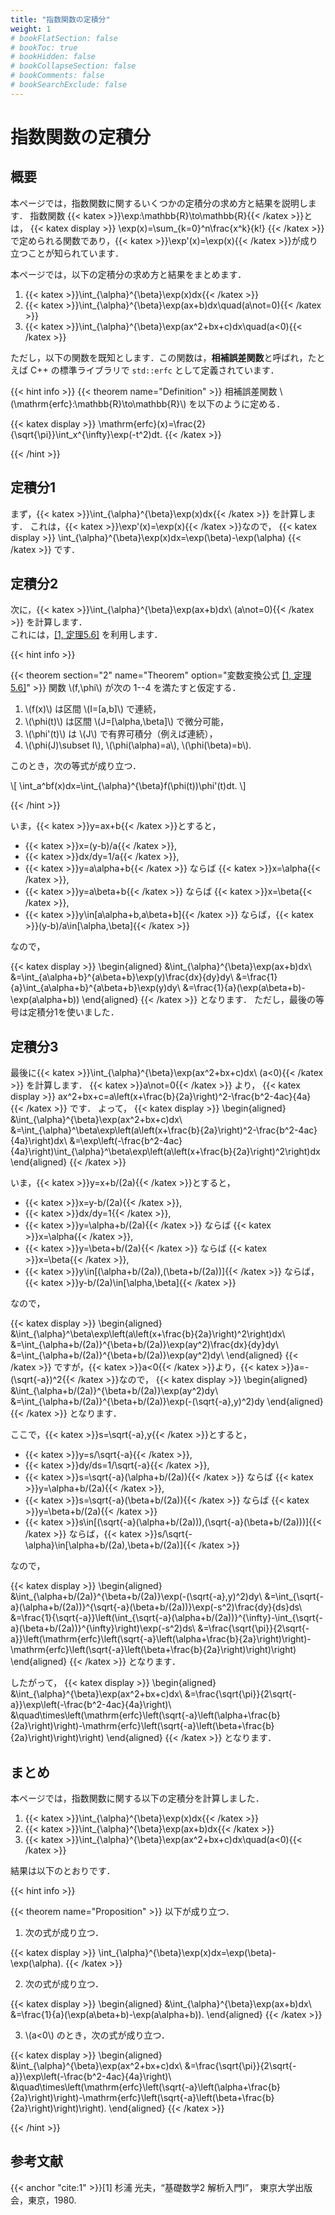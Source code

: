 ```yaml
---
title: "指数関数の定積分"
weight: 1
# bookFlatSection: false
# bookToc: true
# bookHidden: false
# bookCollapseSection: false
# bookComments: false
# bookSearchExclude: false
---
```


# 指数関数の定積分

## 概要

本ページでは，指数関数に関するいくつかの定積分の求め方と結果を説明します．
指数関数 {{< katex >}}\exp:\mathbb{R}\to\mathbb{R}{{< /katex >}}とは，
{{< katex display >}}
\exp(x)=\sum_{k=0}^n\frac{x^k}{k!}
{{< /katex >}}
で定められる関数であり，{{< katex >}}\exp'(x)=\exp(x){{< /katex >}}が成り立つことが知られています．

本ページでは，以下の定積分の求め方と結果をまとめます．
1. {{< katex >}}\int_{\alpha}^{\beta}\exp(x)dx{{< /katex >}}
2. {{< katex >}}\int_{\alpha}^{\beta}\exp(ax+b)dx\quad(a\not=0){{< /katex >}}
3. {{< katex >}}\int_{\alpha}^{\beta}\exp(ax^2+bx+c)dx\quad(a<0){{< /katex >}}

ただし，以下の関数を既知とします．この関数は，**相補誤差関数**と呼ばれ，たとえば C++ の標準ライブラリで `std::erfc` として定義されています．

{{< hint info >}}
{{< theorem name="Definition" >}} 相補誤差関数 \\(\mathrm{erfc}:\mathbb{R}\to\mathbb{R}\\) を以下のように定める．

{{< katex display >}}
\mathrm{erfc}(x)=\frac{2}{\sqrt{\pi}}\int_x^{\infty}\exp(-t^2)dt.
{{< /katex >}}

{{< /hint >}}

## 定積分1

まず，{{< katex >}}\int_{\alpha}^{\beta}\exp(x)dx{{< /katex >}} を計算します．
これは，{{< katex >}}\exp'(x)=\exp(x){{< /katex >}}なので，
{{< katex display >}}
\int_{\alpha}^{\beta}\exp(x)dx=\exp(\beta)-\exp(\alpha)
{{< /katex >}}
です．

## 定積分2

次に，{{< katex >}}\int_{\alpha}^{\beta}\exp(ax+b)dx\ (a\not=0){{< /katex >}} を計算します．    
これには，[[1, 定理5.6]](#cite:1) を利用します．

{{< hint info >}}

{{< theorem section="2" name="Theorem" option="変数変換公式 [[1, 定理5.6]](#cite:1)" >}} 関数 \\(f,\phi\\) が次の 1--4 を満たすと仮定する．
1. \\(f(x)\\) は区間 \\(I=[a,b]\\) で連続，
2. \\(\phi(t)\\) は区間 \\(J=[\alpha,\beta]\\) で微分可能，
3. \\(\phi\'(t)\\) は \\(J\\) で有界可積分（例えば連続），
4. \\(\phi(J)\subset I\\), \\(\phi(\alpha)=a\\), \\(\phi(\beta)=b\\).

このとき，次の等式が成り立つ．

\\[
\int_a^bf(x)dx=\int_{\alpha}^{\beta}f(\phi(t))\phi\'(t)dt.
\\]

{{< /hint >}}

いま，{{< katex >}}y=ax+b{{< /katex >}}とすると，
* {{< katex >}}x=(y-b)/a{{< /katex >}},
* {{< katex >}}dx/dy=1/a{{< /katex >}},
* {{< katex >}}y=a\alpha+b{{< /katex >}} ならば {{< katex >}}x=\alpha{{< /katex >}},
* {{< katex >}}y=a\beta+b{{< /katex >}} ならば {{< katex >}}x=\beta{{< /katex >}},
* {{< katex >}}y\in[a\alpha+b,a\beta+b]{{< /katex >}} ならば，{{< katex >}}(y-b)/a\in[\alpha,\beta]{{< /katex >}}

なので，

{{< katex display >}}
\begin{aligned}
&\int_{\alpha}^{\beta}\exp(ax+b)dx\\
&=\int_{a\alpha+b}^{a\beta+b}\exp(y)\frac{dx}{dy}dy\\
&=\frac{1}{a}\int_{a\alpha+b}^{a\beta+b}\exp(y)dy\\
&=\frac{1}{a}(\exp(a\beta+b)-\exp(a\alpha+b))
\end{aligned}
{{< /katex >}}
となります．
ただし，最後の等号は定積分1を使いました．

## 定積分3

最後に{{< katex >}}\int_{\alpha}^{\beta}\exp(ax^2+bx+c)dx\ (a<0){{< /katex >}} を計算します．
{{< katex >}}a\not=0{{< /katex >}} より，
{{< katex display >}}
ax^2+bx+c=a\left(x+\frac{b}{2a}\right)^2-\frac{b^2-4ac}{4a}
{{< /katex >}}
です．
よって，
{{< katex display >}}
\begin{aligned}
&\int_{\alpha}^{\beta}\exp(ax^2+bx+c)dx\\
&=\int_{\alpha}^\beta\exp\left(a\left(x+\frac{b}{2a}\right)^2-\frac{b^2-4ac}{4a}\right)dx\\
&=\exp\left(-\frac{b^2-4ac}{4a}\right)\int_{\alpha}^\beta\exp\left(a\left(x+\frac{b}{2a}\right)^2\right)dx
\end{aligned}
{{< /katex >}}

いま，{{< katex >}}y=x+b/(2a){{< /katex >}}とすると，
* {{< katex >}}x=y-b/(2a){{< /katex >}},
* {{< katex >}}dx/dy=1{{< /katex >}},
* {{< katex >}}y=\alpha+b/(2a){{< /katex >}} ならば {{< katex >}}x=\alpha{{< /katex >}},
* {{< katex >}}y=\beta+b/(2a){{< /katex >}} ならば {{< katex >}}x=\beta{{< /katex >}},
* {{< katex >}}y\in[(\alpha+b/(2a)),(\beta+b/(2a))]{{< /katex >}} ならば，{{< katex >}}y-b/(2a)\in[\alpha,\beta]{{< /katex >}}

なので，

{{< katex display >}}
\begin{aligned}
&\int_{\alpha}^\beta\exp\left(a\left(x+\frac{b}{2a}\right)^2\right)dx\\
&=\int_{\alpha+b/(2a)}^{\beta+b/(2a)}\exp(ay^2)\frac{dx}{dy}dy\\
&=\int_{\alpha+b/(2a)}^{\beta+b/(2a)}\exp(ay^2)dy\\
\end{aligned}
{{< /katex >}}
ですが，{{< katex >}}a<0{{< /katex >}}より，{{< katex >}}a=-(\sqrt{-a})^2{{< /katex >}}なので，
{{< katex display >}}
\begin{aligned}
&\int_{\alpha+b/(2a)}^{\beta+b/(2a)}\exp(ay^2)dy\\
&=\int_{\alpha+b/(2a)}^{\beta+b/(2a)}\exp(-(\sqrt{-a}\,y)^2)dy
\end{aligned}
{{< /katex >}}
となります．

ここで，{{< katex >}}s=\sqrt{-a}\,y{{< /katex >}}とすると，
* {{< katex >}}y=s/\sqrt{-a}{{< /katex >}},
* {{< katex >}}dy/ds=1/\sqrt{-a}{{< /katex >}},
* {{< katex >}}s=\sqrt{-a}(\alpha+b/(2a)){{< /katex >}} ならば {{< katex >}}y=\alpha+b/(2a){{< /katex >}},
* {{< katex >}}s=\sqrt{-a}(\beta+b/(2a)){{< /katex >}} ならば {{< katex >}}y=\beta+b/(2a){{< /katex >}}
* {{< katex >}}s\in[(\sqrt{-a}(\alpha+b/(2a))),(\sqrt{-a}(\beta+b/(2a)))]{{< /katex >}} ならば，{{< katex >}}s/\sqrt{-\alpha}\in[\alpha+b/(2a),\beta+b/(2a)]{{< /katex >}}

なので，

{{< katex display >}}
\begin{aligned}
&\int_{\alpha+b/(2a)}^{\beta+b/(2a)}\exp(-(\sqrt{-a}\,y)^2)dy\\
&=\int_{\sqrt{-a}(\alpha+b/(2a))}^{\sqrt{-a}(\beta+b/(2a))}\exp(-s^2)\frac{dy}{ds}ds\\
&=\frac{1}{\sqrt{-a}}\left(\int_{\sqrt{-a}(\alpha+b/(2a))}^{\infty}-\int_{\sqrt{-a}(\beta+b/(2a))}^{\infty}\right)\exp(-s^2)ds\\
&=\frac{\sqrt{\pi}}{2\sqrt{-a}}\left(\mathrm{erfc}\left(\sqrt{-a}\left(\alpha+\frac{b}{2a}\right)\right)-\mathrm{erfc}\left(\sqrt{-a}\left(\beta+\frac{b}{2a}\right)\right)\right)
\end{aligned}
{{< /katex >}}
となります．

したがって，
{{< katex display >}}
\begin{aligned}
&\int_{\alpha}^{\beta}\exp(ax^2+bx+c)dx\\
&=\frac{\sqrt{\pi}}{2\sqrt{-a}}\exp\left(-\frac{b^2-4ac}{4a}\right)\\
&\quad\times\left(\mathrm{erfc}\left(\sqrt{-a}\left(\alpha+\frac{b}{2a}\right)\right)-\mathrm{erfc}\left(\sqrt{-a}\left(\beta+\frac{b}{2a}\right)\right)\right)
\end{aligned}
{{< /katex >}}
となります．

## まとめ

本ページでは，指数関数に関する以下の定積分を計算しました．
1. {{< katex >}}\int_{\alpha}^{\beta}\exp(x)dx{{< /katex >}}
2. {{< katex >}}\int_{\alpha}^{\beta}\exp(ax+b)dx{{< /katex >}}
3. {{< katex >}}\int_{\alpha}^{\beta}\exp(ax^2+bx+c)dx\quad(a<0){{< /katex >}}

結果は以下のとおりです．

{{< hint info >}}

{{< theorem name="Proposition" >}}  以下が成り立つ．

1. 次の式が成り立つ．

{{< katex display >}}
\int_{\alpha}^{\beta}\exp(x)dx=\exp(\beta)-\exp(\alpha).
{{< /katex >}}

2. 次の式が成り立つ．

{{< katex display >}}
\begin{aligned}
&\int_{\alpha}^{\beta}\exp(ax+b)dx\\
&=\frac{1}{a}(\exp(a\beta+b)-\exp(a\alpha+b)).
\end{aligned}
{{< /katex >}}

3. \\(a<0\\) のとき，次の式が成り立つ．

{{< katex display >}}
\begin{aligned}
&\int_{\alpha}^{\beta}\exp(ax^2+bx+c)dx\\
&=\frac{\sqrt{\pi}}{2\sqrt{-a}}\exp\left(-\frac{b^2-4ac}{4a}\right)\\
&\quad\times\left(\mathrm{erfc}\left(\sqrt{-a}\left(\alpha+\frac{b}{2a}\right)\right)-\mathrm{erfc}\left(\sqrt{-a}\left(\beta+\frac{b}{2a}\right)\right)\right).
\end{aligned}
{{< /katex >}}

{{< /hint >}}

## 参考文献

{{< anchor "cite:1" >}}[1] 杉浦 光夫，“基礎数学2 解析入門I”， 東京大学出版会，東京，1980.
